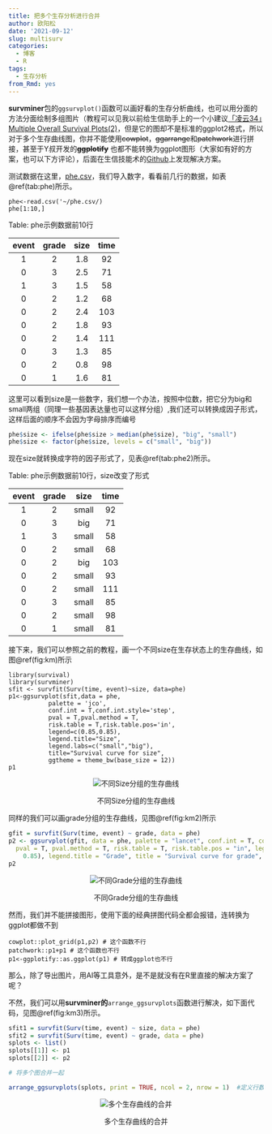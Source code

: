```yaml
---
title: 把多个生存分析进行合并
author: 欧阳松
date: '2021-09-12'
slug: multisurv
categories:
  - 博客
  - R
tags:
  - 生存分析
from_Rmd: yes
---
```


**survminer**包的`ggsurvplot()`函数可以画好看的生存分析曲线，也可以用分面的方法分面绘制多组图片（教程可以见我以前给生信助手上的一个小建议[「凌云34」Multiple
Overall Survival
Plots(2)](https://mp.weixin.qq.com/s/3GPQF75-SaUzMSfa1dFX9Q)，但是它的图却不是标准的ggplot2格式，所以对于多个生存曲线图，你并不能使用~~cowplot~~，~~ggarrange~~和~~patchwork~~进行拼接，甚至于Y叔开发的~~**ggplotify**~~ 也都不能转换为ggplot图形（大家如有好的方案，也可以下方评论），后面在生信技能术的[Github](https://github.com/jmzeng1314/GEO/tree/master/GSE11121_survival)上发现解决方案。

测试数据在这里，[phe.csv](/course/multisurv/phe.csv)，我们导入数字，看看前几行的数据，如表\@ref(tab:phe)所示。

    phe<-read.csv('~/phe.csv/)
    phe[1:10,]


Table: phe示例数据前10行

| event | grade | size | time |
|:-----:|:-----:|:----:|:----:|
|   1   |   2   | 1.8  |  92  |
|   0   |   3   | 2.5  |  71  |
|   1   |   3   | 1.5  |  58  |
|   0   |   2   | 1.2  |  68  |
|   0   |   2   | 2.4  | 103  |
|   0   |   2   | 1.8  |  93  |
|   0   |   2   | 1.4  | 111  |
|   0   |   3   | 1.3  |  85  |
|   0   |   2   | 0.8  |  98  |
|   0   |   1   | 1.6  |  81  |

这里可以看到size是一些数字，我们想一个办法，按照中位数，把它分为big和small两组（同理一些基因表达量也可以这样分组）,我们还可以转换成因子形式，这样后面的顺序不会因为字母排序而编号


```r
phe$size <- ifelse(phe$size > median(phe$size), "big", "small")
phe$size <- factor(phe$size, levels = c("small", "big"))
```

现在size就转换成字符的因子形式了，见表\@ref(tab:phe2)所示。


Table: phe示例数据前10行，size改变了形式

| event | grade | size  | time |
|:-----:|:-----:|:-----:|:----:|
|   1   |   2   | small |  92  |
|   0   |   3   |  big  |  71  |
|   1   |   3   | small |  58  |
|   0   |   2   | small |  68  |
|   0   |   2   |  big  | 103  |
|   0   |   2   | small |  93  |
|   0   |   2   | small | 111  |
|   0   |   3   | small |  85  |
|   0   |   2   | small |  98  |
|   0   |   1   | small |  81  |

接下来，我们可以参照之前的教程，画一个不同size在生存状态上的生存曲线，如图\@ref(fig:km)所示

    library(survival)
    library(survminer)
    sfit <- survfit(Surv(time, event)~size, data=phe)
    p1<-ggsurvplot(sfit,data = phe,
               palette = 'jco', 
               conf.int = T,conf.int.style='step', 
               pval = T,pval.method = T,
               risk.table = T,risk.table.pos='in',
               legend=c(0.85,0.85),
               legend.title="Size",
               legend.labs=c("small","big"),
               title="Survival curve for size", 
               ggtheme = theme_bw(base_size = 12))
    p1

<div class="figure" style="text-align: center">
<img src="/figures/course/2021-09-12-multisurv/index/km-1.png" alt="不同Size分组的生存曲线"  />
<p class="caption">不同Size分组的生存曲线</p>
</div>

同样的我们可以画grade分组的生存曲线，见图\@ref(fig:km2)所示


```r
gfit = survfit(Surv(time, event) ~ grade, data = phe)
p2 <- ggsurvplot(gfit, data = phe, palette = "lancet", conf.int = T, conf.int.style = "step",
  pval = T, pval.method = T, risk.table = T, risk.table.pos = "in", legend = c(0.85,
    0.85), legend.title = "Grade", title = "Survival curve for grade", ggtheme = theme_bw(base_size = 12))
p2
```

<div class="figure" style="text-align: center">
<img src="/figures/course/2021-09-12-multisurv/index/km2-1.png" alt="不同Grade分组的生存曲线"  />
<p class="caption">不同Grade分组的生存曲线</p>
</div>

然而，我们并不能拼接图形，使用下面的经典拼图代码全都会报错，连转换为ggplot都做不到

    cowplot::plot_grid(p1,p2) # 这个函数不行
    patchwork::p1+p1 # 这个函数也不行
    p1<-ggplotify::as.ggplot(p1) # 转成ggplot也不行

那么，除了导出图片，用AI等工具意外，是不是就没有在R里直接的解决方案了呢？

不然，我们可以用**survminer的**`arrange_ggsurvplots`函数进行解决，如下面代码，见图\@ref(fig:km3)所示。


```r
sfit1 = survfit(Surv(time, event) ~ size, data = phe)
sfit2 = survfit(Surv(time, event) ~ grade, data = phe)
splots <- list()
splots[[1]] <- p1
splots[[2]] <- p2

# 将多个图合并一起

arrange_ggsurvplots(splots, print = TRUE, ncol = 2, nrow = 1)  #定义行数和列数
```

<div class="figure" style="text-align: center">
<img src="/figures/course/2021-09-12-multisurv/index/km3-1.png" alt="多个生存曲线的合并"  />
<p class="caption">多个生存曲线的合并</p>
</div>
